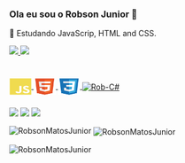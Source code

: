 ### Ola eu sou o Robson Junior 👋

🌱 Estudando JavaScrip, HTML and CSS.

<div>
  <a href="https://github.com/RobCoffe">
  <img height="130em" src="https://github-readme-stats.vercel.app/api?username=RobsonMatosJunior&show_icons=true&theme=github_dark&include_all_commits=true&count_private=true"/>
  <img height="130em" src="https://github-readme-stats.vercel.app/api/top-langs/?username=RobsonMatosJunior&layout=compact&langs_count=7&theme=github_dark"/>
</div>

###

<div style="display: inline_block"><br>
  <img align="center" alt="Rob-Js" height="30" width="40" src="https://raw.githubusercontent.com/devicons/devicon/master/icons/javascript/javascript-plain.svg">
  <img align="center" alt="Rob-HTML" height="30" width="40" src="https://raw.githubusercontent.com/devicons/devicon/master/icons/html5/html5-original.svg">
  <img align="center" alt="Rob-CSS" height="30" width="40" src="https://raw.githubusercontent.com/devicons/devicon/master/icons/css3/css3-original.svg">
  <img align="center" alt="Rob-C#" height="30" width="40" src="https://cdn.jsdelivr.net/gh/devicons/devicon/icons/csharp/csharp-original.svg"/>
</div>

###

<div>
  <a href = "mailto:robsonjr819@gmail.com"><img src="https://img.shields.io/badge/-Gmail-%23333?style=for-the-badge&logo=gmail&logoColor=white" target="_blank"></a>
  <a href="https://www.linkedin.com/in/robson-matos-junior/" target="_blank"><img src="https://img.shields.io/badge/-LinkedIn-%230077B5?style=for-the-badge&logo=linkedin&logoColor=white" target="_blank"></a>
 <a href="https://discord.gg/CYWNGRCs" target="_blank"><img src="https://img.shields.io/badge/Discord-7289DA?style=for-the-badge&logo=discord&logoColor=white"target="_blank"><a/>
</div>

<div>
<p><img align="left" src="https://github-readme-stats.vercel.app/api/top-langs?username=RobsonMatosJunior&show_icons=true&theme=synthwave&title_color=0ee174&text_color=cfecec&locale=pt-br&layout=compact" alt="RobsonMatosJunior" /></p>

<p>&nbsp;<img align="center" src="https://github-readme-stats.vercel.app/api?username=RobsonMatosJunior&show_icons=true&theme=synthwave&title_color=23e778&text_color=d2ecf4&locale=pt-br" alt="RobsonMatosJunior" /></p>

<p><img align="center" src="https://github-readme-streak-stats.herokuapp.com/?user=RobsonMatosJunior&theme=dark" alt="RobsonMatosJunior" /></p>
</div>
